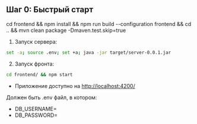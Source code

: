 ## Шаг 0: Быстрый старт
cd frontend && npm install && npm run build --configuration frontend && cd .. && mvn clean package -Dmaven.test.skip=true

1. Запуск сервера:
``` bash
set -a; source .env; set +a; java -jar target/server-0.0.1.jar
```

2. Запуск фронта:
```bash
cd frontend/ && npm start
```
- Приложение доступно на [http://localhost:4200/](http://localhost:4200/)

Должен быть .env файл, в котором:
- DB_USERNAME=
- DB_PASSWORD=